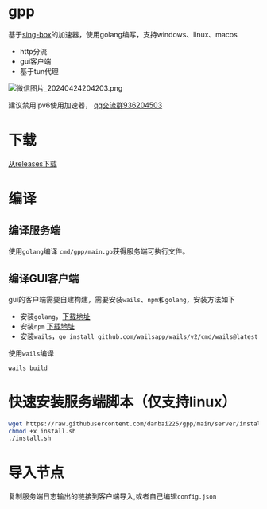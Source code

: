 # gpp

基于[sing-box](https://github.com/SagerNet/sing-box)的加速器，使用golang编写，支持windows、linux、macos

- http分流
- gui客户端
- 基于tun代理

![微信图片_20240424204203.png](https://imgc.cc/2024/04/24/6628fecfb8f06.png)

建议禁用ipv6使用加速器，
[qq交流群936204503](http://qm.qq.com/cgi-bin/qm/qr?_wv=1027&k=syMCYJm6Isz_yAxUfrQetpNGioUdpdjO&authKey=lkUyXpKkdAzUwOZYq0m%2BH5Y%2FvAU3XegyxWTm5fM1%2BxOZDdBHJUF%2BODVeNg9MraDl&noverify=0&group_code=936204503)

# 下载

[从releases下载](https://github.com/danbai225/gpp/releases)

# 编译

## 编译服务端

使用`golang`编译 `cmd/gpp/main.go`获得服务端可执行文件。

## 编译GUI客户端

gui的客户端需要自建构建，需要安装`wails`、`npm`和`golang`，安装方法如下

- 安装`golang`，[下载地址](https://golang.org/dl/)
- 安装`npm` [下载地址](https://nodejs.org/en/download/)
- 安装`wails`，`go install github.com/wailsapp/wails/v2/cmd/wails@latest`

使用`wails`编译

```
wails build
```

# 快速安装服务端脚本（仅支持linux）

```bash
wget https://raw.githubusercontent.com/danbai225/gpp/main/server/install.sh
chmod +x install.sh
./install.sh
```

# 导入节点

复制服务端日志输出的链接到客户端导入,或者自己编辑`config.json`
